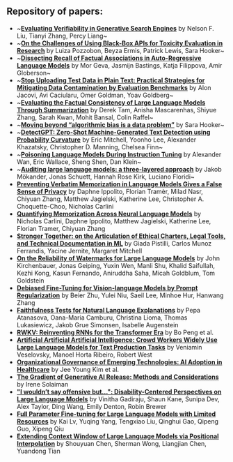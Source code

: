 ## Repository of papers: 

- ~**[Evaluating Verifiability in Generative Search Engines](https://arxiv.org/abs/2304.09848)** by Nelson F. Liu, Tianyi Zhang, Percy Liang~
- ~**[On the Challenges of Using Black-Box APIs for Toxicity Evaluation in Research](https://arxiv.org/abs/2304.12397)** by Luiza Pozzobon, Beyza Ermis, Patrick Lewis, Sara Hooker~
- ~**[Dissecting Recall of Factual Associations in Auto-Regressive Language Models](https://arxiv.org/abs/2304.14767)** by Mor Geva, Jasmijn Bastings, Katja Filippova, Amir Globerson~
- ~**[Stop Uploading Test Data in Plain Text: Practical Strategies for Mitigating Data Contamination by Evaluation Benchmarks](https://arxiv.org/abs/2305.10160)** by Alon Jacovi, Avi Caciularu, Omer Goldman, Yoav Goldberg~
- ~**[Evaluating the Factual Consistency of Large Language Models Through Summarization](https://arxiv.org/abs/2211.08412)** by Derek Tam, Anisha Mascarenhas, Shiyue Zhang, Sarah Kwan, Mohit Bansal, Colin Raffel~
- ~**[Moving beyond “algorithmic bias is a data problem”](https://www.sciencedirect.com/science/article/pii/S2666389921000611)** by Sara Hooker~
- ~**[DetectGPT: Zero-Shot Machine-Generated Text Detection using Probability Curvature](https://arxiv.org/abs/2301.11305)** by Eric Mitchell, Yoonho Lee, Alexander Khazatsky, Christopher D. Manning, Chelsea Finn~
- ~**[Poisoning Language Models During Instruction Tuning](https://arxiv.org/abs/2305.00944)** by Alexander Wan, Eric Wallace, Sheng Shen, Dan Klein~
- ~**[Auditing large language models: a three-layered approach](https://arxiv.org/abs/2302.08500)** by Jakob Mökander, Jonas Schuett, Hannah Rose Kirk, Luciano Floridi~
- **[Preventing Verbatim Memorization in Language Models Gives a False Sense of Privacy](https://arxiv.org/abs/2210.17546)** by Daphne Ippolito, Florian Tramèr, Milad Nasr, Chiyuan Zhang, Matthew Jagielski, Katherine Lee, Christopher A. Choquette-Choo, Nicholas Carlini
- **[Quantifying Memorization Across Neural Language Models](https://arxiv.org/abs/2202.07646)** by Nicholas Carlini, Daphne Ippolito, Matthew Jagielski, Katherine Lee, Florian Tramer, Chiyuan Zhang
- **[Stronger Together: on the Articulation of Ethical Charters, Legal Tools, and Technical Documentation in ML](https://arxiv.org/abs/2305.18615)** by Giada Pistilli, Carlos Munoz Ferrandis, Yacine Jernite, Margaret Mitchell
- **[On the Reliability of Watermarks for Large Language Models](https://arxiv.org/abs/2306.04634)** by John Kirchenbauer, Jonas Geiping, Yuxin Wen, Manli Shu, Khalid Saifullah, Kezhi Kong, Kasun Fernando, Aniruddha Saha, Micah Goldblum, Tom Goldstein
- **[Debiased Fine-Tuning for Vision-language Models by Prompt Regularization](https://arxiv.org/abs/2301.12429)** by Beier Zhu, Yulei Niu, Saeil Lee, Minhoe Hur, Hanwang Zhang
- **[Faithfulness Tests for Natural Language Explanations](https://arxiv.org/abs/2305.18029)** by Pepa Atanasova, Oana-Maria Camburu, Christina Lioma, Thomas Lukasiewicz, Jakob Grue Simonsen, Isabelle Augenstein
- **[RWKV: Reinventing RNNs for the Transformer Era](https://arxiv.org/abs/2305.13048)** by Bo Peng et al.
- **[Artificial Artificial Artificial Intelligence: Crowd Workers Widely Use Large Language Models for Text Production Tasks](https://arxiv.org/abs/2306.07899)** by Veniamin Veselovsky, Manoel Horta Ribeiro, Robert West
- **[Organizational Governance of Emerging Technologies: AI Adoption in Healthcare](https://arxiv.org/abs/2304.13081)** by Jee Young Kim et al.
- **[The Gradient of Generative AI Release: Methods and Considerations](https://arxiv.org/abs/2302.04844)** by Irene Solaiman
- **["I wouldn’t say offensive but...": Disability-Centered Perspectives on Large Language Models](https://research.google/pubs/pub52358/)** by Vinitha Gadiraju, Shaun Kane, Sunipa Dev, Alex Taylor, Ding Wang, Emily Denton, Robin Brewer
- **[Full Parameter Fine-tuning for Large Language Models with Limited Resources](https://arxiv.org/abs//2306.09782)** by Kai Lv, Yuqing Yang, Tengxiao Liu, Qinghui Gao, Qipeng Guo, Xipeng Qiu
- **[Extending Context Window of Large Language Models via Positional Interpolation](https://arxiv.org/abs//2306.15595)** by Shouyuan Chen, Sherman Wong, Liangjian Chen, Yuandong Tian

